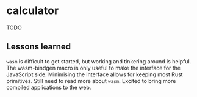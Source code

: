 # calculator

TODO

## Lessons learned

`wasm` is difficult to get started, but working and tinkering around is helpful.
The wasm-bindgen macro is only useful to make the interface for the JavaScript side.
Minimising the interface allows for keeping most Rust primitives.
Still need to read more about `wasm`.
Excited to bring more compiled applications to the web.
